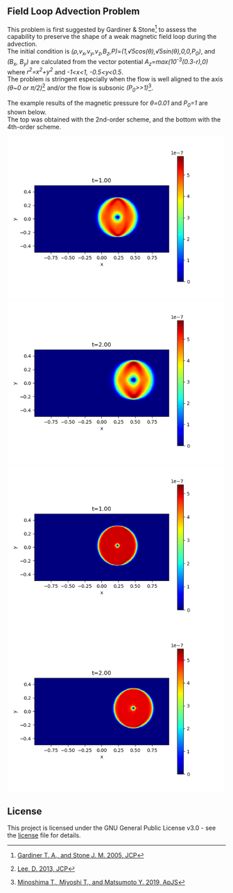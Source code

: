 ## Field Loop Advection Problem

This problem is first suggested by Gardiner & Stone[^1] to assess the capability to preserve the shape of a weak magnetic field loop during the advection.<br>
The initial condition is *(&rho;,v<sub>x</sub>,v<sub>y</sub>,v<sub>z</sub>,B<sub>z</sub>,P)*=*(1,&radic;5cos(&theta;),&radic;5sin(&theta;),0,0,P<sub>0</sub>)*, and *(B<sub>x</sub>, B<sub>y</sub>)* are calculated from the vector potential *A<sub>z</sub>=*max*(10<sup>-3</sup>(0.3-r),0)* where *r<sup>2</sup>=x<sup>2</sup>+y<sup>2</sup>* and *-1<x<1, -0.5<y<0.5*.<br>
The problem is stringent especially when the flow is well aligned to the axis *(&theta;~0 or &pi;/2)*[^2] and/or the flow is subsonic *(P<sub>0</sub>>>1)*[^3].

The example results of the magnetic pressure for *&theta;=0.01* and *P<sub>0</sub>=1* are shown below.<br>
The top was obtained with the 2nd-order scheme, and the bottom with the 4th-order scheme.

<img src="../../imgs/loop/Figure_1_2nd.png" alt="Loop advection t=1" width="500px"> <img src="../../imgs/loop/Figure_2_2nd.png" alt="Loop advection t=2" width="500px">
<img src="../../imgs/loop/Figure_1_4th.png" alt="Loop advection t=1" width="500px"> <img src="../../imgs/loop/Figure_2_4th.png" alt="Loop advection t=2" width="500px">

## License

This project is licensed under the GNU General Public License v3.0 - see the [license](../../../license/COPYING) file for details.

[^1]: [Gardiner T. A., and Stone J. M. 2005, JCP](https://www.sciencedirect.com/science/article/pii/S0021999104004784)
[^2]: [Lee, D. 2013, JCP](https://www.sciencedirect.com/science/article/pii/S0021999113001836?via%3Dihub)
[^3]: [Minoshima T., Miyoshi T., and Matsumoto Y. 2019, ApJS](https://iopscience.iop.org/article/10.3847/1538-4365/ab1a36/meta)
